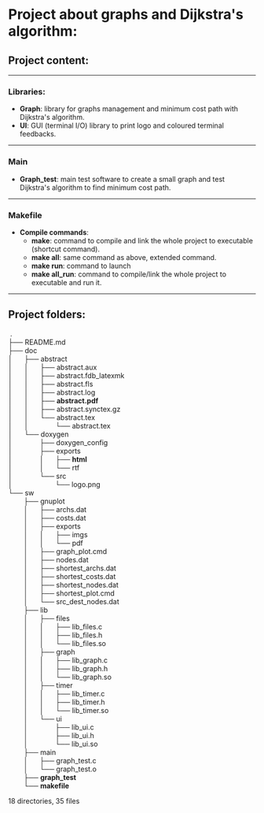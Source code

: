 <h1><b>Project about graphs and Dijkstra's algorithm:</b></h1>

<h2><b>Project content:</b></h2>

---

<h3><b>Libraries:</b></h3>

* <b>Graph</b>: library for graphs management and minimum cost path with Dijkstra's algorithm.
* <b>UI</b>: GUI (terminal I/O) library to print logo and coloured terminal feedbacks.

---

<h3><b>Main</b></h3>

* <b>Graph_test</b>: main test software to create a small graph and test Dijkstra's algorithm to find minimum cost path.

---

<h3><b>Makefile</b></h3>

* <b>Compile commands</b>:
  * <b>make</b>: command to compile and link the whole project to executable (shortcut command).
  * <b>make all</b>: same command as above, extended command.
  * <b>make run</b>: command to launch
  * <b>make all_run</b>: command to compile/link the whole project to executable and run it.

---

<h2><b>Project folders:</b></h2>

&nbsp;.<br/>
├── README.md<br/>
├── doc<br/>
│&nbsp;&nbsp;&nbsp;&nbsp;&nbsp;&nbsp;├── abstract<br/>
│&nbsp;&nbsp;&nbsp;&nbsp;&nbsp;&nbsp;│&nbsp;&nbsp;&nbsp;&nbsp;&nbsp;&nbsp;├── abstract.aux<br/>
│&nbsp;&nbsp;&nbsp;&nbsp;&nbsp;&nbsp;│&nbsp;&nbsp;&nbsp;&nbsp;&nbsp;&nbsp;├── abstract.fdb_latexmk<br/>
│&nbsp;&nbsp;&nbsp;&nbsp;&nbsp;&nbsp;│&nbsp;&nbsp;&nbsp;&nbsp;&nbsp;&nbsp;├── abstract.fls<br/>
│&nbsp;&nbsp;&nbsp;&nbsp;&nbsp;&nbsp;│&nbsp;&nbsp;&nbsp;&nbsp;&nbsp;&nbsp;├── abstract.log<br/>
│&nbsp;&nbsp;&nbsp;&nbsp;&nbsp;&nbsp;│&nbsp;&nbsp;&nbsp;&nbsp;&nbsp;&nbsp;├── <b>abstract.pdf</b><br/>
│&nbsp;&nbsp;&nbsp;&nbsp;&nbsp;&nbsp;│&nbsp;&nbsp;&nbsp;&nbsp;&nbsp;&nbsp;├── abstract.synctex.gz<br/>
│&nbsp;&nbsp;&nbsp;&nbsp;&nbsp;&nbsp;│&nbsp;&nbsp;&nbsp;&nbsp;&nbsp;&nbsp;└── abstract.tex<br/>
│&nbsp;&nbsp;&nbsp;&nbsp;&nbsp;&nbsp;│&nbsp;&nbsp;&nbsp;&nbsp;&nbsp;&nbsp;&nbsp;&nbsp;&nbsp;&nbsp;&nbsp;&nbsp;&nbsp;&nbsp;└── abstract.tex<br/>
│&nbsp;&nbsp;&nbsp;&nbsp;&nbsp;&nbsp;└── doxygen<br/>
│&nbsp;&nbsp;&nbsp;&nbsp;&nbsp;&nbsp;&nbsp;&nbsp;&nbsp;&nbsp;&nbsp;&nbsp;&nbsp;&nbsp;├── doxygen_config<br/>
│&nbsp;&nbsp;&nbsp;&nbsp;&nbsp;&nbsp;&nbsp;&nbsp;&nbsp;&nbsp;&nbsp;&nbsp;&nbsp;&nbsp;├── exports<br/>
│&nbsp;&nbsp;&nbsp;&nbsp;&nbsp;&nbsp;&nbsp;&nbsp;&nbsp;&nbsp;&nbsp;&nbsp;&nbsp;&nbsp;│&nbsp;&nbsp;&nbsp;&nbsp;&nbsp;&nbsp;├── <b>html</b><br/>
│&nbsp;&nbsp;&nbsp;&nbsp;&nbsp;&nbsp;&nbsp;&nbsp;&nbsp;&nbsp;&nbsp;&nbsp;&nbsp;&nbsp;│&nbsp;&nbsp;&nbsp;&nbsp;&nbsp;&nbsp;└── rtf<br/>
│&nbsp;&nbsp;&nbsp;&nbsp;&nbsp;&nbsp;&nbsp;&nbsp;&nbsp;&nbsp;&nbsp;&nbsp;&nbsp;&nbsp;└── src<br/>
│&nbsp;&nbsp;&nbsp;&nbsp;&nbsp;&nbsp;&nbsp;&nbsp;&nbsp;&nbsp;&nbsp;&nbsp;&nbsp;&nbsp;&nbsp;&nbsp;&nbsp;&nbsp;&nbsp;&nbsp;&nbsp;&nbsp;└── logo.png<br/>
└── sw<br/>
&nbsp;&nbsp;&nbsp;&nbsp;&nbsp;&nbsp;&nbsp;&nbsp;├── gnuplot<br/>
&nbsp;&nbsp;&nbsp;&nbsp;&nbsp;&nbsp;&nbsp;&nbsp;│&nbsp;&nbsp;&nbsp;&nbsp;&nbsp;&nbsp;├── archs.dat<br/>
&nbsp;&nbsp;&nbsp;&nbsp;&nbsp;&nbsp;&nbsp;&nbsp;│&nbsp;&nbsp;&nbsp;&nbsp;&nbsp;&nbsp;├── costs.dat<br/>
&nbsp;&nbsp;&nbsp;&nbsp;&nbsp;&nbsp;&nbsp;&nbsp;│&nbsp;&nbsp;&nbsp;&nbsp;&nbsp;&nbsp;├── exports<br/>
&nbsp;&nbsp;&nbsp;&nbsp;&nbsp;&nbsp;&nbsp;&nbsp;│&nbsp;&nbsp;&nbsp;&nbsp;&nbsp;&nbsp;│&nbsp;&nbsp;&nbsp;&nbsp;&nbsp;&nbsp;├── imgs<br/>
&nbsp;&nbsp;&nbsp;&nbsp;&nbsp;&nbsp;&nbsp;&nbsp;│&nbsp;&nbsp;&nbsp;&nbsp;&nbsp;&nbsp;│&nbsp;&nbsp;&nbsp;&nbsp;&nbsp;&nbsp;└── pdf<br/>
&nbsp;&nbsp;&nbsp;&nbsp;&nbsp;&nbsp;&nbsp;&nbsp;│&nbsp;&nbsp;&nbsp;&nbsp;&nbsp;&nbsp;├── graph_plot.cmd<br/>
&nbsp;&nbsp;&nbsp;&nbsp;&nbsp;&nbsp;&nbsp;&nbsp;│&nbsp;&nbsp;&nbsp;&nbsp;&nbsp;&nbsp;├── nodes.dat<br/>
&nbsp;&nbsp;&nbsp;&nbsp;&nbsp;&nbsp;&nbsp;&nbsp;│&nbsp;&nbsp;&nbsp;&nbsp;&nbsp;&nbsp;├── shortest_archs.dat<br/>
&nbsp;&nbsp;&nbsp;&nbsp;&nbsp;&nbsp;&nbsp;&nbsp;│&nbsp;&nbsp;&nbsp;&nbsp;&nbsp;&nbsp;├── shortest_costs.dat<br/>
&nbsp;&nbsp;&nbsp;&nbsp;&nbsp;&nbsp;&nbsp;&nbsp;│&nbsp;&nbsp;&nbsp;&nbsp;&nbsp;&nbsp;├── shortest_nodes.dat<br/>
&nbsp;&nbsp;&nbsp;&nbsp;&nbsp;&nbsp;&nbsp;&nbsp;│&nbsp;&nbsp;&nbsp;&nbsp;&nbsp;&nbsp;├── shortest_plot.cmd<br/>
&nbsp;&nbsp;&nbsp;&nbsp;&nbsp;&nbsp;&nbsp;&nbsp;│&nbsp;&nbsp;&nbsp;&nbsp;&nbsp;&nbsp;└── src_dest_nodes.dat<br/>
&nbsp;&nbsp;&nbsp;&nbsp;&nbsp;&nbsp;&nbsp;&nbsp;├── lib<br/>
&nbsp;&nbsp;&nbsp;&nbsp;&nbsp;&nbsp;&nbsp;&nbsp;│&nbsp;&nbsp;&nbsp;&nbsp;&nbsp;&nbsp;├── files<br/>
&nbsp;&nbsp;&nbsp;&nbsp;&nbsp;&nbsp;&nbsp;&nbsp;│&nbsp;&nbsp;&nbsp;&nbsp;&nbsp;&nbsp;│&nbsp;&nbsp;&nbsp;&nbsp;&nbsp;&nbsp;├── lib_files.c<br/>
&nbsp;&nbsp;&nbsp;&nbsp;&nbsp;&nbsp;&nbsp;&nbsp;│&nbsp;&nbsp;&nbsp;&nbsp;&nbsp;&nbsp;│&nbsp;&nbsp;&nbsp;&nbsp;&nbsp;&nbsp;├── lib_files.h<br/>
&nbsp;&nbsp;&nbsp;&nbsp;&nbsp;&nbsp;&nbsp;&nbsp;│&nbsp;&nbsp;&nbsp;&nbsp;&nbsp;&nbsp;│&nbsp;&nbsp;&nbsp;&nbsp;&nbsp;&nbsp;└── lib_files.so<br/>
&nbsp;&nbsp;&nbsp;&nbsp;&nbsp;&nbsp;&nbsp;&nbsp;│&nbsp;&nbsp;&nbsp;&nbsp;&nbsp;&nbsp;├── graph<br/>
&nbsp;&nbsp;&nbsp;&nbsp;&nbsp;&nbsp;&nbsp;&nbsp;│&nbsp;&nbsp;&nbsp;&nbsp;&nbsp;&nbsp;│&nbsp;&nbsp;&nbsp;&nbsp;&nbsp;&nbsp;├── lib_graph.c<br/>
&nbsp;&nbsp;&nbsp;&nbsp;&nbsp;&nbsp;&nbsp;&nbsp;│&nbsp;&nbsp;&nbsp;&nbsp;&nbsp;&nbsp;│&nbsp;&nbsp;&nbsp;&nbsp;&nbsp;&nbsp;├── lib_graph.h<br/>
&nbsp;&nbsp;&nbsp;&nbsp;&nbsp;&nbsp;&nbsp;&nbsp;│&nbsp;&nbsp;&nbsp;&nbsp;&nbsp;&nbsp;│&nbsp;&nbsp;&nbsp;&nbsp;&nbsp;&nbsp;└── lib_graph.so<br/>
&nbsp;&nbsp;&nbsp;&nbsp;&nbsp;&nbsp;&nbsp;&nbsp;│&nbsp;&nbsp;&nbsp;&nbsp;&nbsp;&nbsp;├── timer<br/>
&nbsp;&nbsp;&nbsp;&nbsp;&nbsp;&nbsp;&nbsp;&nbsp;│&nbsp;&nbsp;&nbsp;&nbsp;&nbsp;&nbsp;│&nbsp;&nbsp;&nbsp;&nbsp;&nbsp;&nbsp;├── lib_timer.c<br/>
&nbsp;&nbsp;&nbsp;&nbsp;&nbsp;&nbsp;&nbsp;&nbsp;│&nbsp;&nbsp;&nbsp;&nbsp;&nbsp;&nbsp;│&nbsp;&nbsp;&nbsp;&nbsp;&nbsp;&nbsp;├── lib_timer.h<br/>
&nbsp;&nbsp;&nbsp;&nbsp;&nbsp;&nbsp;&nbsp;&nbsp;│&nbsp;&nbsp;&nbsp;&nbsp;&nbsp;&nbsp;│&nbsp;&nbsp;&nbsp;&nbsp;&nbsp;&nbsp;└── lib_timer.so<br/>
&nbsp;&nbsp;&nbsp;&nbsp;&nbsp;&nbsp;&nbsp;&nbsp;│&nbsp;&nbsp;&nbsp;&nbsp;&nbsp;&nbsp;└── ui<br/>
&nbsp;&nbsp;&nbsp;&nbsp;&nbsp;&nbsp;&nbsp;&nbsp;│&nbsp;&nbsp;&nbsp;&nbsp;&nbsp;&nbsp;&nbsp;&nbsp;&nbsp;&nbsp;&nbsp;&nbsp;&nbsp;&nbsp;├── lib_ui.c<br/>
&nbsp;&nbsp;&nbsp;&nbsp;&nbsp;&nbsp;&nbsp;&nbsp;│&nbsp;&nbsp;&nbsp;&nbsp;&nbsp;&nbsp;&nbsp;&nbsp;&nbsp;&nbsp;&nbsp;&nbsp;&nbsp;&nbsp;├── lib_ui.h<br/>
&nbsp;&nbsp;&nbsp;&nbsp;&nbsp;&nbsp;&nbsp;&nbsp;│&nbsp;&nbsp;&nbsp;&nbsp;&nbsp;&nbsp;&nbsp;&nbsp;&nbsp;&nbsp;&nbsp;&nbsp;&nbsp;&nbsp;└── lib_ui.so<br/>
&nbsp;&nbsp;&nbsp;&nbsp;&nbsp;&nbsp;&nbsp;&nbsp;├── main<br/>
&nbsp;&nbsp;&nbsp;&nbsp;&nbsp;&nbsp;&nbsp;&nbsp;│&nbsp;&nbsp;&nbsp;&nbsp;&nbsp;&nbsp;├── graph_test.c<br/>
&nbsp;&nbsp;&nbsp;&nbsp;&nbsp;&nbsp;&nbsp;&nbsp;│&nbsp;&nbsp;&nbsp;&nbsp;&nbsp;&nbsp;└── graph_test.o<br/>
&nbsp;&nbsp;&nbsp;&nbsp;&nbsp;&nbsp;&nbsp;&nbsp;├── <b>graph_test</b><br/>
&nbsp;&nbsp;&nbsp;&nbsp;&nbsp;&nbsp;&nbsp;&nbsp;└── <b>makefile</b><br/>

18 directories, 35 files
